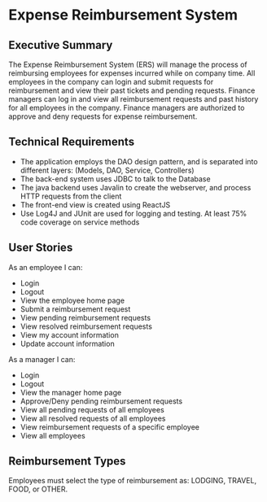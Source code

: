 # Expense Reimbursement System

## Executive Summary

The Expense Reimbursement System (ERS) will manage the process of reimbursing employees for expenses incurred while on company time. All employees in the company can login and submit requests for reimbursement and view their past tickets and pending requests. Finance managers can log in and view all reimbursement requests and past history for all employees in the company. Finance managers are authorized to approve and deny requests for expense reimbursement.

## Technical Requirements

-   The application employs the DAO design pattern, and is separated into different layers: (Models, DAO, Service, Controllers)
-   The back-end system uses JDBC to talk to the Database
-   The java backend uses Javalin to create the webserver, and process HTTP requests from the client
-   The front-end view is created using ReactJS
-   Use Log4J and JUnit are used for logging and testing. At least 75% code coverage on service methods

## User Stories

As an employee I can:

-   Login
-   Logout
-   View the employee home page
-   Submit a reimbursement request
-   View pending reimbursement requests
-   View resolved reimbursement requests
-   View my account information
-   Update account information

As a manager I can:

-   Login
-   Logout
-   View the manager home page
-   Approve/Deny pending reimbursement requests
-   View all pending requests of all employees
-   View all resolved requests of all employees
-   View reimbursement requests of a specific employee
-   View all employees

## Reimbursement Types

Employees must select the type of reimbursement as: LODGING, TRAVEL, FOOD, or OTHER.
